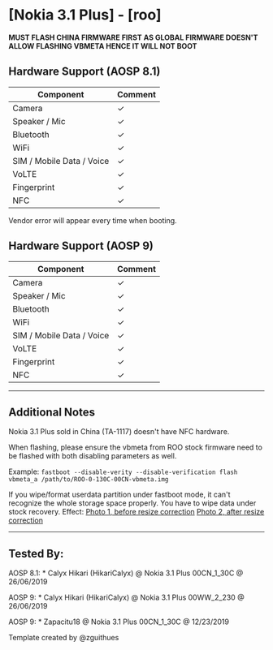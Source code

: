 # [Nokia 3.1 Plus] - [roo]
**MUST FLASH CHINA FIRMWARE FIRST AS GLOBAL FIRMWARE DOESN'T ALLOW FLASHING VBMETA HENCE IT WILL NOT BOOT**
## Hardware Support (AOSP 8.1)
| Component                 |      Comment                                              |
|---------------------------|-----------------------------------------------------------|
| Camera                    | ✓                                                         |
| Speaker / Mic             | ✓                                                         |
| Bluetooth                 | ✓                                                         |
| WiFi                      | ✓                                                         |
| SIM / Mobile Data / Voice | ✓                                                         |
| VoLTE                     | ✓                                                         |
| Fingerprint               | ✓                                                         |
| NFC                       | ✓                                                         |

Vendor error will appear every time when booting.

## Hardware Support (AOSP 9)
| Component                 |      Comment                                              |
|---------------------------|-----------------------------------------------------------|
| Camera                    | ✓                                                         |
| Speaker / Mic             | ✓                                                         |
| Bluetooth                 | ✓                                                         |
| WiFi                      | ✓                                                         |
| SIM / Mobile Data / Voice | ✓                                                         |
| VoLTE                     | ✓                                                         |
| Fingerprint               | ✓                                                         |
| NFC                       | ✓                                                         |

***
## Additional Notes

Nokia 3.1 Plus sold in China (TA-1117) doesn't have NFC hardware.

When flashing, please ensure the vbmeta from ROO stock firmware need to be flashed with both disabling parameters as well.

Example:
`fastboot --disable-verity --disable-verification flash vbmeta_a /path/to/ROO-0-130C-00CN-vbmeta.img`

If you wipe/format userdata partition under fastboot mode, it can't recognize the whole storage space properly. You have to wipe data under stock recovery.
Effect:
[Photo 1, before resize correction](https://t.me/phhtreble/214538)
[Photo 2, after resize correction](https://t.me/phhtreble/214542)

***


## Tested By:
AOSP 8.1: * Calyx Hikari (HikariCalyx) @ Nokia 3.1 Plus 00CN_1_30C @ 26/06/2019

AOSP 9: * Calyx Hikari (HikariCalyx) @ Nokia 3.1 Plus 00WW_2_230 @ 26/06/2019

AOSP 9: * Zapacitu18  @ Nokia 3.1 Plus 00CN_1_30C @ 12/23/2019

Template created by @zguithues